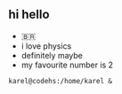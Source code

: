 ## hi hello

- 🇧🇷
- i love physics
- definitely maybe
- my favourite number is 2

```console
karel@codehs:/home/karel &
```
